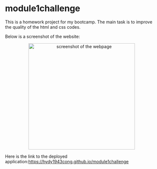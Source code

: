 # module1challenge
This is a homework project for my bootcamp. The main task is to improve the quality of the html and css codes. 

Below is a screenshot of the website:
<p align="center">
  <img src="assets/images/Screenshot.png" width="350" alt="screenshot of the webpage">
</p>

Here is the link to the deployed application:https://hydy1943cong.github.io/module1challenge
